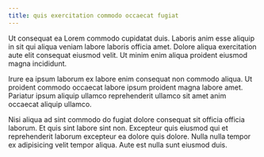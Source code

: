 ```yaml
---
title: quis exercitation commodo occaecat fugiat
---
```


Ut consequat ea Lorem commodo cupidatat duis. Laboris anim esse aliquip in sit qui aliqua veniam labore laboris officia amet. Dolore aliqua exercitation aute elit consequat eiusmod velit. Ut minim enim aliqua proident eiusmod magna incididunt.

Irure ea ipsum laborum ex labore enim consequat non commodo aliqua. Ut proident commodo occaecat labore ipsum proident magna labore amet. Pariatur ipsum aliquip ullamco reprehenderit ullamco sit amet anim occaecat aliquip ullamco.

Nisi aliqua ad sint commodo do fugiat dolore consequat sit officia officia laborum. Et quis sint labore sint non. Excepteur quis eiusmod qui et reprehenderit laborum excepteur ea dolore quis dolore. Nulla nulla tempor ex adipisicing velit tempor aliqua. Aute est nulla sunt eiusmod duis.